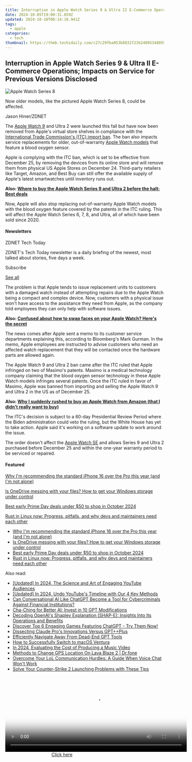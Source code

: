 ```yaml
---
title: Interruption in Apple Watch Series 9 & Ultra II E-Commerce Operations; Impacts on Service for Previous Versions Disclosed
date: 2024-10-05T19:00:31.859Z
updated: 2024-10-10T00:14:10.941Z
tags:
  - apple
categories:
  - tech
thumbnail: https://thmb.techidaily.com/c27c29fba053b8832f23b24095348059aefd5880debbcb1a483191d3fe3d1075.jpg
---
```


## Interruption in Apple Watch Series 9 & Ultra II E-Commerce Operations; Impacts on Service for Previous Versions Disclosed

![Apple Watch Series 8](https://www.zdnet.com/a/img/resize/929a8052d5a457f3605d4e1bab25252f944441cd/2023/11/22/d5d1b6ee-0c2c-45e3-bc0f-63d154ac9cc2/dsc02900-enhanced-nr.jpg?auto=webp&width=1280)

Now older models, like the pictured Apple Watch Series 8, could be affected.

Jason Hiner/ZDNET

The [Apple Watch 9](https://www.zdnet.com/article/apple-watch-series-9-review/) and Ultra 2 were launched this fall but have now been removed from Apple's virtual store shelves in compliance with the [International Trade Commission's (ITC) import ban](https://www.zdnet.com/article/why-apple-is-halting-us-sales-of-its-watch-series-9-and-ultra-2-models-and-where-to-buy-them-now/). The ban also impacts service replacements for older, out-of-warranty [Apple Watch models](https://www.zdnet.com/article/best-apple-watch/) that feature a blood oxygen sensor.

Apple is complying with the ITC ban, which is set to be effective from December 25, by removing the devices from its online store and will remove them from physical US Apple Stores on December 24\. Third-party retailers like Target, Amazon, and Best Buy can still offer the available supply of Apple's latest smartwatches until inventory runs out.

**Also: [Where to buy the Apple Watch Series 9 and Ultra 2 before the halt: Best deals](https://www.zdnet.com/article/apple-watch-series-9-apple-watch-ultra-2-holiday-deal/)**

Now, Apple will also stop replacing out-of-warranty Apple Watch models with the blood oxygen feature covered by the patents in the ITC ruling. This will affect the Apple Watch Series 6, 7, 8, and Ultra, all of which have been sold since 2020\. 

#### Newsletters

ZDNET Tech Today

ZDNET's Tech Today newsletter is a daily briefing of the newest, most talked about stories, five days a week.

 Subscribe

[See all](https://www.zdnet.com/newsletters/)

The problem is that Apple tends to issue replacement units to customers with a damaged watch instead of attempting repairs due to the Apple Watch being a compact and complex device. Now, customers with a physical issue won't have access to the assistance they need from Apple, as the company told employees they can only help with software issues. 

**Also: [Confused about how to swap faces on your Apple Watch? Here's the secret](https://www.zdnet.com/article/confused-about-how-to-swap-faces-on-your-apple-watch-heres-the-secret/)**

The news comes after Apple sent a memo to its customer service departments explaining this, according to Bloomberg's Mark Gurman. In the memo, Apple employees are instructed to advise customers who need an affected watch replacement that they will be contacted once the hardware parts are allowed again. 

The Apple Watch 9 and Ultra 2 ban came after the ITC ruled that Apple infringed on two of Masimo's patents. Masimo is a medical technology company claiming that the blood oxygen sensor technology in these Apple Watch models infringes several patents. Once the ITC ruled in favor of Masimo, Apple was banned from importing and selling the Apple Watch 9 and Ultra 2 in the US as of December 25.

**Also: [Why I suddenly rushed to buy an Apple Watch from Amazon (that I didn't really want to buy)](https://www.zdnet.com/article/why-i-suddenly-rushed-to-buy-an-apple-watch-from-amazon-that-i-didnt-really-want-to-buy/)** 

The ITC's decision is subject to a 60-day Presidential Review Period where the Biden administration could veto the ruling, but the White House has yet to take action. Apple said it's working on a software update to work around the issue.

The order doesn't affect the [Apple Watch SE](https://www.zdnet.com/article/apple-watch-se-2022-vs-apple-watch-se-2020-should-you-upgrade/) and allows Series 9 and Ultra 2 purchased before December 25 and within the one-year warranty period to be serviced or repaired. 

#### Featured

[Why I'm recommending the standard iPhone 16 over the Pro this year (and I'm not alone)](https://www.zdnet.com/article/why-im-recommending-the-standard-iphone-16-over-the-pro-this-year-and-im-not-alone/ "Why I'm recommending the standard iPhone 16 over the Pro this year (and I'm not alone)")

[Is OneDrive messing with your files? How to get your Windows storage under control](https://www.zdnet.com/article/is-onedrive-messing-with-your-files-how-to-get-your-windows-storage-under-control/ "Is OneDrive messing with your files? How to get your Windows storage under control")

[Best early Prime Day deals under $50 to shop in October 2024](https://www.zdnet.com/article/best-early-prime-day-deals-under-50/ "Best early Prime Day deals under $50 to shop in October 2024")

[Rust in Linux now: Progress, pitfalls, and why devs and maintainers need each other](https://www.zdnet.com/article/rust-in-linux-now-progress-pitfalls-and-why-devs-and-maintainers-need-each-other/ "Rust in Linux now: Progress, pitfalls, and why devs and maintainers need each other")

* [Why I'm recommending the standard iPhone 16 over the Pro this year (and I'm not alone)](https://www.zdnet.com/article/why-im-recommending-the-standard-iphone-16-over-the-pro-this-year-and-im-not-alone/ "Why I'm recommending the standard iPhone 16 over the Pro this year (and I'm not alone)")
* [Is OneDrive messing with your files? How to get your Windows storage under control](https://www.zdnet.com/article/is-onedrive-messing-with-your-files-how-to-get-your-windows-storage-under-control/ "Is OneDrive messing with your files? How to get your Windows storage under control")
* [Best early Prime Day deals under $50 to shop in October 2024](https://www.zdnet.com/article/best-early-prime-day-deals-under-50/ "Best early Prime Day deals under $50 to shop in October 2024")
* [Rust in Linux now: Progress, pitfalls, and why devs and maintainers need each other](https://www.zdnet.com/article/rust-in-linux-now-progress-pitfalls-and-why-devs-and-maintainers-need-each-other/ "Rust in Linux now: Progress, pitfalls, and why devs and maintainers need each other")

<ins class="adsbygoogle"
     style="display:block"
     data-ad-format="autorelaxed"
     data-ad-client="ca-pub-7571918770474297"
     data-ad-slot="1223367746"></ins>

<ins class="adsbygoogle"
     style="display:block"
     data-ad-client="ca-pub-7571918770474297"
     data-ad-slot="8358498916"
     data-ad-format="auto"
     data-full-width-responsive="true"></ins>

<span class="atpl-alsoreadstyle">Also read:</span>
<div><ul>
<li><a href="https://youtube-tips.techidaily.com/ed-in-2024-the-science-and-art-of-engaging-youtube-audiences/"><u>[Updated] In 2024, The Science and Art of Engaging YouTube Audiences</u></a></li>
<li><a href="https://youtube-tips.techidaily.com/ed-in-2024-undo-youtubes-timeline-with-our-4-key-methods/"><u>[Updated] In 2024, Undo YouTube's Timeline with Our 4 Key Methods</u></a></li>
<li><a href="https://tech-haven.techidaily.com/can-conversational-ai-like-chatgpt-become-a-tool-for-cybercriminals-against-financial-institutions/"><u>Can Conversational AI Like ChatGPT Become a Tool for Cybercriminals Against Financial Institutions?</u></a></li>
<li><a href="https://tech-haven.techidaily.com/cha-ching-for-better-ai-invest-in-10-gpt-modifications/"><u>Cha-Ching for Better AI: Invest in 10 GPT Modifications</u></a></li>
<li><a href="https://tech-haven.techidaily.com/decoding-openais-shapley-explanation-shap-e-insights-into-its-operations-and-benefits/"><u>Decoding OpenAI's Shapley Explanation (SHAP-E): Insights Into Its Operations and Benefits</u></a></li>
<li><a href="https://tech-haven.techidaily.com/discover-top-6-engaging-games-featuring-chatgpt-try-them-now/"><u>Discover Top 6 Engaging Games Featuring ChatGPT - Try Them Now!</u></a></li>
<li><a href="https://tech-haven.techidaily.com/dissecting-claude-pros-innovations-versus-gptplusplusplus/"><u>Dissecting Claude Pro's Innovations Versus GPT++Plus</u></a></li>
<li><a href="https://tech-haven.techidaily.com/efficiently-navigate-away-from-dead-end-gpt-tools/"><u>Efficiently Navigate Away From Dead-End GPT Tools</u></a></li>
<li><a href="https://buynow-marvelous.techidaily.com/how-to-successfully-switch-to-macos-ventura/"><u>How to Successfully Switch to macOS Ventura</u></a></li>
<li><a href="https://some-techniques.techidaily.com/in-2024-evaluating-the-cost-of-producing-a-music-video/"><u>In 2024, Evaluating the Cost of Producing a Music Video</u></a></li>
<li><a href="https://fake-location.techidaily.com/methods-to-change-gps-location-on-lava-blaze-2-drfone-by-drfone-virtual-android/"><u>Methods to Change GPS Location On Lava Blaze 2 | Dr.fone</u></a></li>
<li><a href="https://sound-issues.techidaily.com/overcome-your-lol-communication-hurdles-a-guide-when-voice-chat-wont-work/"><u>Overcome Your LoL Communication Hurdles: A Guide When Voice Chat Won't Work</u></a></li>
<li><a href="https://win-blog.techidaily.com/solve-your-counter-strike-2-launching-problems-with-these-tips/"><u>Solve Your Counter-Strike 2 Launching Problems with These Tips</u></a></li>
</ul></div>

<!-- affiliate ads begin -->
<span id="1982499">
					<video width="576" height="240" style="cursor:pointer"
           poster="//a.impactradius-go.com/display-clicktoplayimage/1982499.png"
           onclick="if(!this.playClicked){this.play();this.setAttribute('controls',true);this.playClicked=true;}">
	   <source src="//a.impactradius-go.com/display-ad/22993-1982499">
	   <img src="//a.impactradius-go.com/display-clicktoplayimage/1982499.png" style="border: none; height: 100%; width: 100%; object-fit: contain">
	</video>
	<div style="width:360px;text-align:center"><a href="javascript:window.open(decodeURIComponent('https%3A%2F%2Fhomestyler.sjv.io%2Fc%2F5597632%2F1982499%2F22993'), '_blank');void(0);">Click here</a></div>
</span>
<img height="0" width="0" src="https://imp.pxf.io/i/5597632/1982499/22993" style="position:absolute;visibility:hidden;" border="0" />
<!-- affiliate ads end -->

